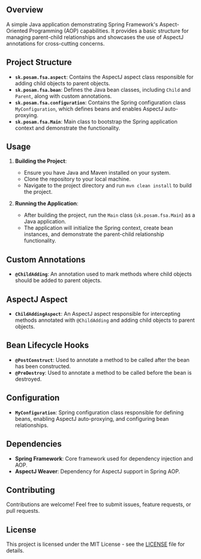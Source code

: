 ## Overview
A simple Java application demonstrating Spring Framework's Aspect-Oriented Programming (AOP) capabilities. It provides a basic structure for managing parent-child relationships and showcases the use of AspectJ annotations for cross-cutting concerns.

## Project Structure
- **`sk.posam.fsa.aspect`**: Contains the AspectJ aspect class responsible for adding child objects to parent objects.
- **`sk.posam.fsa.bean`**: Defines the Java bean classes, including `Child` and `Parent`, along with custom annotations.
- **`sk.posam.fsa.configuration`**: Contains the Spring configuration class `MyConfiguration`, which defines beans and enables AspectJ auto-proxying.
- **`sk.posam.fsa.Main`**: Main class to bootstrap the Spring application context and demonstrate the functionality.

## Usage
1. **Building the Project**:
    - Ensure you have Java and Maven installed on your system.
    - Clone the repository to your local machine.
    - Navigate to the project directory and run `mvn clean install` to build the project.

2. **Running the Application**:
    - After building the project, run the `Main` class (`sk.posam.fsa.Main`) as a Java application.
    - The application will initialize the Spring context, create bean instances, and demonstrate the parent-child relationship functionality.

## Custom Annotations
- **`@ChildAdding`**: An annotation used to mark methods where child objects should be added to parent objects.

## AspectJ Aspect
- **`ChildAddingAspect`**: An AspectJ aspect responsible for intercepting methods annotated with `@ChildAdding` and adding child objects to parent objects.

## Bean Lifecycle Hooks
- **`@PostConstruct`**: Used to annotate a method to be called after the bean has been constructed.
- **`@PreDestroy`**: Used to annotate a method to be called before the bean is destroyed.

## Configuration
- **`MyConfiguration`**: Spring configuration class responsible for defining beans, enabling AspectJ auto-proxying, and configuring bean relationships.

## Dependencies
- **Spring Framework**: Core framework used for dependency injection and AOP.
- **AspectJ Weaver**: Dependency for AspectJ support in Spring AOP.

## Contributing
Contributions are welcome! Feel free to submit issues, feature requests, or pull requests.

## License
This project is licensed under the MIT License - see the [LICENSE](LICENSE) file for details.
